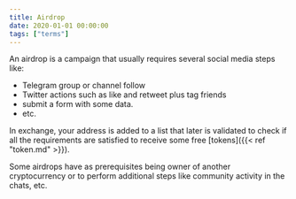 ```yaml
---
title: Airdrop
date: 2020-01-01 00:00:00
tags: ["terms"]
---
```


An airdrop is a campaign that usually requires several social media steps like:

- Telegram group or channel follow
- Twitter actions such as like and retweet plus tag friends
- submit a form with some data.
- etc.

In exchange, your address is added to a list that later is validated to check if all the requirements are satisfied to receive some free [tokens]({{< ref "token.md" >}}).

Some airdrops have as prerequisites being owner of another cryptocurrency or to perform additional steps like community activity in the chats, etc.
